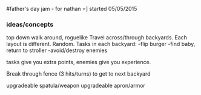 #father's day jam - for nathan =]
started 05/05/2015

### ideas/concepts
top down walk around, roguelike
Travel across/through backyards. Each layout is different. Random. Tasks in each backyard:
-flip burger
-find baby, return to stroller
-avoid/destroy enemies

tasks give you extra points, enemies give you experience.

Break through fence (3 hits/turns) to get to next backyard

upgradeable spatula/weapon
upgradeable apron/armor